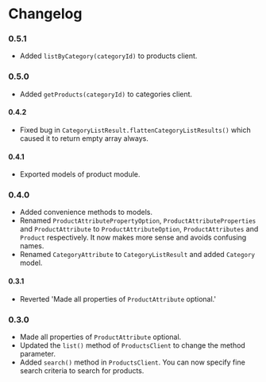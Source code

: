 # Changelog

### 0.5.1

-   Added `listByCategory(categoryId)` to products client.

### 0.5.0

-   Added `getProducts(categoryId)` to categories client.

#### 0.4.2

-   Fixed bug in `CategoryListResult.flattenCategoryListResults()` which caused it to return empty array always.

#### 0.4.1

-   Exported models of product module.

### 0.4.0

-   Added convenience methods to models.
-   Renamed `ProductAttributePropertyOption`, `ProductAttributeProperties` and `ProductAttribute` to `ProductAttributeOption`, `ProductAttributes` and `Product` respectively. It now makes more sense and avoids confusing names.
-   Renamed `CategoryAttribute` to `CategoryListResult` and added `Category` model.

#### 0.3.1

-   Reverted 'Made all properties of `ProductAttribute` optional.'

### 0.3.0

-   Made all properties of `ProductAttribute` optional.
-   Updated the `list()` method of `ProductsClient` to change the method parameter.
-   Added `search()` method in `ProductsClient`. You can now specify fine search criteria to search for products.
